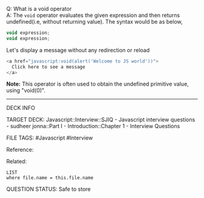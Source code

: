 Q: What is a void operator  
A: The `void` operator evaluates the given expression and then returns undefined(i.e, without returning value). The syntax would be as below,
```javascript
void expression;
void expression;
```
Let's display a message without any redirection or reload
```javascript
<a href="javascript:void(alert('Welcome to JS world'))">
  Click here to see a message
</a>
```
**Note:** This operator is often used to obtain the undefined primitive value, using "void(0)".
<!--ID: 1693596695490-->

---

DECK INFO

TARGET DECK: Javascript::Interview::SJIQ - Javascript interview questions - sudheer jonna::Part I - Introduction::Chapter 1 - Interview Questions

FILE TAGS: #Javascript #Interview

Reference:

Related:

```dataview
LIST
where file.name = this.file.name
```

QUESTION STATUS: Safe to store